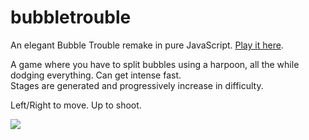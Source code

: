 # bubbletrouble
An elegant Bubble Trouble remake in pure JavaScript. [Play it here](https://makurell.github.io/bubbletrouble/).

A game where you have to split bubbles using a harpoon, all the while dodging everything. Can get intense fast.<br>
Stages are generated and progressively increase in difficulty.

Left/Right to move. Up to shoot.

![](https://i.imgur.com/U2TomSC.gif)
